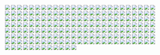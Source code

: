 <img src='./public/1.png'/>
<img src='./public/2.png'/>
<img src='./public/3.png'/>
<img src='./public/4.png'/>
<img src='./public/5.png'/>
<img src='./public/6.png'/>
<img src='./public/7.png'/>
<img src='./public/8.png'/>
<img src='./public/9.png'/>
<img src='./public/10.png'/>
<img src='./public/11.png'/>
<img src='./public/12.png'/>
<img src='./public/13.png'/>
<img src='./public/14.png'/>
<img src='./public/15.png'/>
<img src='./public/16.png'/>
<img src='./public/17.png'/>
<img src='./public/18.png'/>
<img src='./public/19.png'/>
<img src='./public/20.png'/>
<img src='./public/21.png'/>
<img src='./public/22.png'/>
<img src='./public/23.png'/>
<img src='./public/24.png'/>
<img src='./public/25.png'/>
<img src='./public/26.png'/>
<img src='./public/27.png'/>
<img src='./public/28.png'/>
<img src='./public/29.png'/>
<img src='./public/30.png'/>
<img src='./public/31.png'/>
<img src='./public/32.png'/>
<img src='./public/33.png'/>
<img src='./public/34.png'/>
<img src='./public/35.png'/>
<img src='./public/36.png'/>
<img src='./public/37.png'/>
<img src='./public/38.png'/>
<img src='./public/39.png'/>
<img src='./public/40.png'/>
<img src='./public/41.png'/>
<img src='./public/42.png'/>
<img src='./public/43.png'/>
<img src='./public/44.png'/>
<img src='./public/45.png'/>
<img src='./public/46.png'/>
<img src='./public/47.png'/>
<img src='./public/48.png'/>
<img src='./public/49.png'/>
<img src='./public/50.png'/>
<img src='./public/51.png'/>
<img src='./public/52.png'/>
<img src='./public/53.png'/>
<img src='./public/54.png'/>
<img src='./public/55.png'/>
<img src='./public/56.png'/>
<img src='./public/57.png'/>
<img src='./public/58.png'/>
<img src='./public/59.png'/>
<img src='./public/60.png'/>
<img src='./public/61.png'/>
<img src='./public/62.png'/>
<img src='./public/63.png'/>
<img src='./public/64.png'/>
<img src='./public/65.png'/>
<img src='./public/66.png'/>
<img src='./public/67.png'/>
<img src='./public/68.png'/>
<img src='./public/69.png'/>
<img src='./public/70.png'/>
<img src='./public/71.png'/>
<img src='./public/72.png'/>
<img src='./public/73.png'/>
<img src='./public/74.png'/>
<img src='./public/75.png'/>
<img src='./public/76.png'/>
<img src='./public/77.png'/>
<img src='./public/78.png'/>
<img src='./public/79.png'/>
<img src='./public/80.png'/>
<img src='./public/81.png'/>
<img src='./public/82.png'/>
<img src='./public/83.png'/>
<img src='./public/84.png'/>
<img src='./public/85.png'/>
<img src='./public/86.png'/>
<img src='./public/87.png'/>
<img src='./public/88.png'/>
<img src='./public/89.png'/>
<img src='./public/90.png'/>
<img src='./public/91.png'/>
<img src='./public/92.png'/>
<img src='./public/93.png'/>
<img src='./public/94.png'/>
<img src='./public/95.png'/>
<img src='./public/96.png'/>
<img src='./public/97.png'/>
<img src='./public/98.png'/>
<img src='./public/99.png'/>
<img src='./public/100.png'/>
<img src='./public/101.png'/>
<img src='./public/102.png'/>
<img src='./public/103.png'/>
<img src='./public/104.png'/>
<img src='./public/105.png'/>
<img src='./public/106.png'/>
<img src='./public/107.png'/>
<img src='./public/108.png'/>
<img src='./public/109.png'/>
<img src='./public/110.png'/>
<img src='./public/111.png'/>
<img src='./public/112.png'/>
<img src='./public/113.png'/>
<img src='./public/114.png'/>
<img src='./public/115.png'/>
<img src='./public/116.png'/>
<img src='./public/117.png'/>
<img src='./public/118.png'/>
<img src='./public/119.png'/>
<img src='./public/120.png'/>
<img src='./public/121.png'/>
<img src='./public/122.png'/>
<img src='./public/123.png'/>
<img src='./public/124.png'/>
<img src='./public/125.png'/>
<img src='./public/126.png'/>
<img src='./public/127.png'/>
<img src='./public/128.png'/>
<img src='./public/129.png'/>
<img src='./public/130.png'/>
<img src='./public/131.png'/>
<img src='./public/132.png'/>
<img src='./public/133.png'/>
<img src='./public/134.png'/>
<img src='./public/135.png'/>
<img src='./public/136.png'/>
<img src='./public/137.png'/>
<img src='./public/138.png'/>
<img src='./public/139.png'/>
<img src='./public/140.png'/>
<img src='./public/141.png'/>
<img src='./public/142.png'/>
<img src='./public/143.png'/>
<img src='./public/144.png'/>
<img src='./public/145.png'/>
<img src='./public/146.png'/>
<img src='./public/147.png'/>
<img src='./public/148.png'/>
<img src='./public/149.png'/>
<img src='./public/150.png'/>
<img src='./public/151.png'/>
<img src='./public/152.png'/>


<img src='./public/153.png'/>
<img src='./public/154.png'/>
<img src='./public/155.png'/>
<img src='./public/156.png'/>
<img src='./public/157.png'/>
<img src='./public/158.png'/>
<img src='./public/159.png'/>
<img src='./public/160.png'/>
<img src='./public/161.png'/>
<img src='./public/162.png'/>
<img src='./public/163.png'/>
<img src='./public/164.png'/>
<img src='./public/165.png'/>
<img src='./public/166.png'/>
<img src='./public/167.png'/>
<img src='./public/168.png'/>
<img src='./public/169.png'/>
<img src='./public/170.png'/>
<img src='./public/171.png'/>
<img src='./public/172.png'/>
<img src='./public/173.png'/>
<img src='./public/174.png'/>
<img src='./public/175.png'/>
<img src='./public/176.png'/>
<img src='./public/177.png'/>
<img src='./public/178.png'/>
<img src='./public/179.png'/>
<img src='./public/180.png'/>
<img src='./public/181.png'/>
<img src='./public/182.png'/>
<img src='./public/183.png'/>
<img src='./public/184.png'/>
<img src='./public/185.png'/>
<img src='./public/186.png'/>
<img src='./public/187.png'/>
